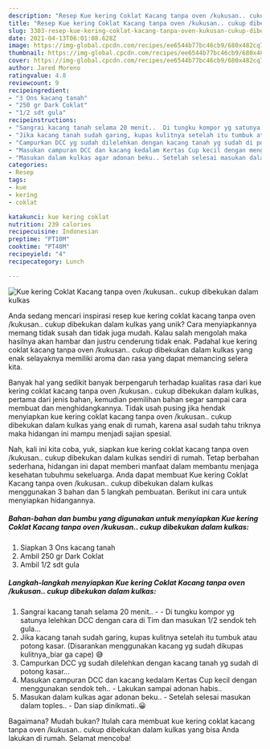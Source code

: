 ```yaml
---
description: "Resep Kue kering Coklat Kacang tanpa oven /kukusan.. cukup dibekukan dalam kulkas yang Enak Banget"
title: "Resep Kue kering Coklat Kacang tanpa oven /kukusan.. cukup dibekukan dalam kulkas yang Enak Banget"
slug: 3303-resep-kue-kering-coklat-kacang-tanpa-oven-kukusan-cukup-dibekukan-dalam-kulkas-yang-enak-banget
date: 2021-04-13T06:01:08.628Z
image: https://img-global.cpcdn.com/recipes/ee6544b77bc46cb9/680x482cq70/kue-kering-coklat-kacang-tanpa-oven-kukusan-cukup-dibekukan-dalam-kulkas-foto-resep-utama.jpg
thumbnail: https://img-global.cpcdn.com/recipes/ee6544b77bc46cb9/680x482cq70/kue-kering-coklat-kacang-tanpa-oven-kukusan-cukup-dibekukan-dalam-kulkas-foto-resep-utama.jpg
cover: https://img-global.cpcdn.com/recipes/ee6544b77bc46cb9/680x482cq70/kue-kering-coklat-kacang-tanpa-oven-kukusan-cukup-dibekukan-dalam-kulkas-foto-resep-utama.jpg
author: Jared Moreno
ratingvalue: 4.8
reviewcount: 9
recipeingredient:
- "3 Ons kacang tanah"
- "250 gr Dark Coklat"
- "1/2 sdt gula"
recipeinstructions:
- "Sangrai kacang tanah selama 20 menit..  Di tungku kompor yg satunya lelehkan DCC dengan cara di Tim dan masukan 1/2 sendok teh gula..."
- "Jika kacang tanah sudah garing, kupas kulitnya setelah itu tumbuk atau potong kasar. (Disarankan menggunakan kacang yg sudah dikupas kulitnya,,biar ga cape) 😅"
- "Campurkan DCC yg sudah dilelehkan dengan kacang tanah yg sudah di potong kasar..."
- "Masukan campuran DCC dan kacang kedalam Kertas Cup kecil dengan menggunakan sendok teh.. Lakukan sampai adonan habis.."
- "Masukan dalam kulkas agar adonan beku.. Setelah selesai masukan dalam toples.. Dan siap dinikmati..😀"
categories:
- Resep
tags:
- kue
- kering
- coklat

katakunci: kue kering coklat 
nutrition: 239 calories
recipecuisine: Indonesian
preptime: "PT10M"
cooktime: "PT48M"
recipeyield: "4"
recipecategory: Lunch

---
```



![Kue kering Coklat Kacang tanpa oven /kukusan.. cukup dibekukan dalam kulkas](https://img-global.cpcdn.com/recipes/ee6544b77bc46cb9/680x482cq70/kue-kering-coklat-kacang-tanpa-oven-kukusan-cukup-dibekukan-dalam-kulkas-foto-resep-utama.jpg)

Anda sedang mencari inspirasi resep kue kering coklat kacang tanpa oven /kukusan.. cukup dibekukan dalam kulkas yang unik? Cara menyiapkannya memang tidak susah dan tidak juga mudah. Kalau salah mengolah maka hasilnya akan hambar dan justru cenderung tidak enak. Padahal kue kering coklat kacang tanpa oven /kukusan.. cukup dibekukan dalam kulkas yang enak selayaknya memiliki aroma dan rasa yang dapat memancing selera kita.



Banyak hal yang sedikit banyak berpengaruh terhadap kualitas rasa dari kue kering coklat kacang tanpa oven /kukusan.. cukup dibekukan dalam kulkas, pertama dari jenis bahan, kemudian pemilihan bahan segar sampai cara membuat dan menghidangkannya. Tidak usah pusing jika hendak menyiapkan kue kering coklat kacang tanpa oven /kukusan.. cukup dibekukan dalam kulkas yang enak di rumah, karena asal sudah tahu triknya maka hidangan ini mampu menjadi sajian spesial.


Nah, kali ini kita coba, yuk, siapkan kue kering coklat kacang tanpa oven /kukusan.. cukup dibekukan dalam kulkas sendiri di rumah. Tetap berbahan sederhana, hidangan ini dapat memberi manfaat dalam membantu menjaga kesehatan tubuhmu sekeluarga. Anda dapat membuat Kue kering Coklat Kacang tanpa oven /kukusan.. cukup dibekukan dalam kulkas menggunakan 3 bahan dan 5 langkah pembuatan. Berikut ini cara untuk menyiapkan hidangannya.

<!--inarticleads1-->

##### Bahan-bahan dan bumbu yang digunakan untuk menyiapkan Kue kering Coklat Kacang tanpa oven /kukusan.. cukup dibekukan dalam kulkas:

1. Siapkan 3 Ons kacang tanah
1. Ambil 250 gr Dark Coklat
1. Ambil 1/2 sdt gula




<!--inarticleads2-->

##### Langkah-langkah menyiapkan Kue kering Coklat Kacang tanpa oven /kukusan.. cukup dibekukan dalam kulkas:

1. Sangrai kacang tanah selama 20 menit.. -  - Di tungku kompor yg satunya lelehkan DCC dengan cara di Tim dan masukan 1/2 sendok teh gula...
1. Jika kacang tanah sudah garing, kupas kulitnya setelah itu tumbuk atau potong kasar. (Disarankan menggunakan kacang yg sudah dikupas kulitnya,,biar ga cape) 😅
1. Campurkan DCC yg sudah dilelehkan dengan kacang tanah yg sudah di potong kasar...
1. Masukan campuran DCC dan kacang kedalam Kertas Cup kecil dengan menggunakan sendok teh.. - Lakukan sampai adonan habis..
1. Masukan dalam kulkas agar adonan beku.. - Setelah selesai masukan dalam toples.. - Dan siap dinikmati..😀




Bagaimana? Mudah bukan? Itulah cara membuat kue kering coklat kacang tanpa oven /kukusan.. cukup dibekukan dalam kulkas yang bisa Anda lakukan di rumah. Selamat mencoba!
